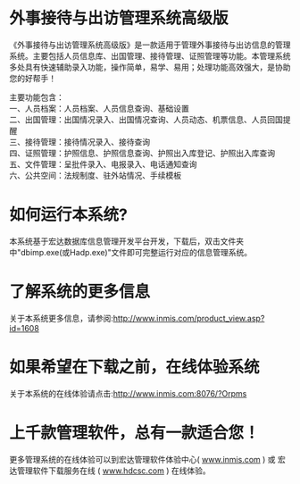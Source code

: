 # 外事接待与出访管理系统高级版

《外事接待与出访管理系统高级版》是一款适用于管理外事接待与出访信息的管理系统。主要包括人员信息库、出国管理、接待管理、证照管理等功能。本管理系统多处具有快速辅助录入功能，操作简单，易学、易用；处理功能高效强大，是协助您的好帮手！

主要功能包含：  
一、人员档案：人员档案、人员信息查询、基础设置  
二、出国管理：出国情况录入、出国情况查询、人员动态、机票信息、人员回国提醒  
三、接待管理：接待情况录入、接待查询  
四、证照管理：护照信息、护照信息查询、护照出入库登记、护照出入库查询  
五、文件管理：呈批件录入、电报录入、电话通知查询  
六、公共空间：法规制度、驻外站情况、手续模板  

# 如何运行本系统?

本系统基于宏达数据库信息管理开发平台开发，下载后，双击文件夹中"dbimp.exe(或Hadp.exe)"文件即可完整运行对应的信息管理系统。

# 了解系统的更多信息

关于本系统更多信息，请参阅:http://www.inmis.com/product_view.asp?id=1608

# 如果希望在下载之前，在线体验系统

关于本系统的在线体验请点击:http://www.inmis.com:8076/?Orpms

# 上千款管理软件，总有一款适合您！

更多管理系统的在线体验可以到宏达管理软件体验中心( www.inmis.com ) 或 宏达管理软件下载服务在线 ( www.hdcsc.com ) 在线体验。

